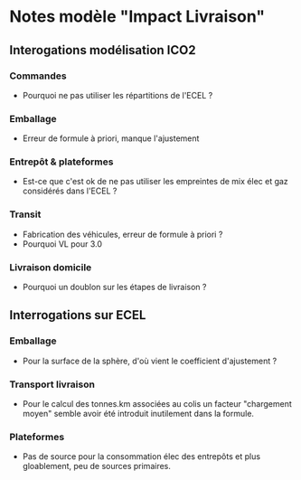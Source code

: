 # Notes modèle "Impact Livraison"

## Interogations modélisation ICO2

### Commandes

- Pourquoi ne pas utiliser les répartitions de l'ECEL ?

### Emballage

- Erreur de formule à priori, manque l'ajustement

### Entrepôt & plateformes

- Est-ce que c'est ok de ne pas utiliser les empreintes de mix élec et gaz considérés dans l'ECEL ?

### Transit

- Fabrication des véhicules, erreur de formule à priori ?
- Pourquoi VL pour 3.0

### Livraison domicile

- Pourquoi un doublon sur les étapes de livraison ?

## Interrogations sur ECEL

### Emballage

- Pour la surface de la sphère, d'où vient le coefficient d'ajustement ?

### Transport livraison

- Pour le calcul des tonnes.km associées au colis un facteur "chargement moyen" semble avoir été introduit inutilement dans la formule.

### Plateformes

- Pas de source pour la consommation élec des entrepôts et plus gloablement, peu de sources primaires.
